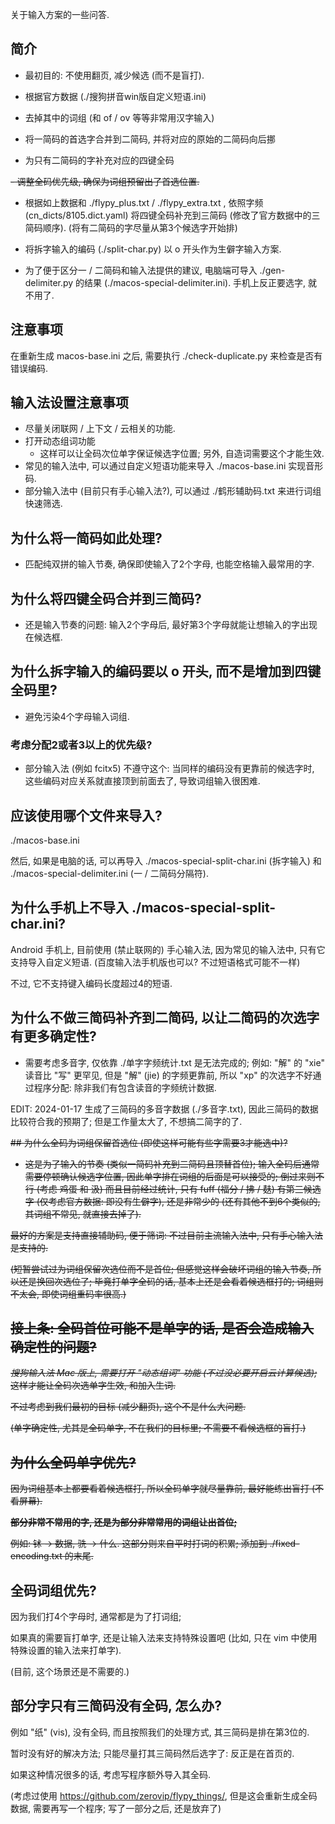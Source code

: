 ﻿关于输入方案的一些问答.

## 简介

- 最初目的: 不使用翻页, 减少候选 (而不是盲打).

- 根据官方数据 (./搜狗拼音win版自定义短语.ini)
- 去掉其中的词组 (和 of / ov 等等非常用汉字输入)

- 将一简码的首选字合并到二简码, 并将对应的原始的二简码向后挪

- 为只有二简码的字补充对应的四键全码

<del>
- 调整全码优先级, 确保为词组预留出了首选位置.
</del>

- 根据如上数据和 ./flypy_plus.txt / ./flypy_extra.txt , 依照字频 (cn_dicts/8105.dict.yaml)
  将四键全码补充到三简码 (修改了官方数据中的三简码顺序).
  (将有二简码的字尽量从第3个候选字开始排)

- 将拆字输入的编码 (./split-char.py) 以 o 开头作为生僻字输入方案.

- 为了便于区分一 / 二简码和输入法提供的建议, 电脑端可导入 ./gen-delimiter.py 的结果
  (./macos-special-delimiter.ini).
  手机上反正要选字, 就不用了.

## 注意事项

在重新生成 macos-base.ini 之后, 需要执行 ./check-duplicate.py 来检查是否有错误编码.

## 输入法设置注意事项

- 尽量关闭联网 / 上下文 / 云相关的功能.
- 打开动态组词功能
    - 这样可以让全码次位单字保证候选字位置; 另外, 自造词需要这个才能生效.
- 常见的输入法中, 可以通过自定义短语功能来导入 ./macos-base.ini 实现音形码.
- 部分输入法中 (目前只有手心输入法?), 可以通过 ./鹤形辅助码.txt 来进行词组快速筛选.

## 为什么将一简码如此处理?

- 匹配纯双拼的输入节奏, 确保即使输入了2个字母, 也能空格输入最常用的字.

## 为什么将四键全码合并到三简码?

- 还是输入节奏的问题: 输入2个字母后,
  最好第3个字母就能让想输入的字出现在候选框.

## 为什么拆字输入的编码要以 o 开头, 而不是增加到四键全码里?

- 避免污染4个字母输入词组.

### 考虑分配2或者3以上的优先级?

- 部分输入法 (例如 fcitx5) 不遵守这个: 当同样的编码没有更靠前的候选字时,
  这些编码对应关系就直接顶到前面去了, 导致词组输入很困难.

## 应该使用哪个文件来导入?

./macos-base.ini

然后, 如果是电脑的话, 可以再导入 ./macos-special-split-char.ini (拆字输入) 和
./macos-special-delimiter.ini (一 / 二简码分隔符).

## 为什么手机上不导入 ./macos-special-split-char.ini?

Android 手机上, 目前使用 (禁止联网的) 手心输入法, 因为常见的输入法中,
只有它支持导入自定义短语. (百度输入法手机版也可以? 不过短语格式可能不一样)

不过, 它不支持键入编码长度超过4的短语.

## 为什么不做三简码补齐到二简码, 以让二简码的次选字有更多确定性?

- 需要考虑多音字, 仅依靠 ./单字字频统计.txt 是无法完成的; 例如: "解" 的 "xie"
  读音比 "写" 更罕见, 但是 "解" (jie) 的字频更靠前, 所以 "xp"
的次选字不好通过程序分配: 除非我们有包含读音的字频统计数据.

EDIT: 2024-01-17 生成了三简码的多音字数据 (./多音字.txt),
因此三简码的数据比较符合我的预期了; 但是工作量太大了, 不想搞二简字的了.

<del>
## 为什么全码为词组保留首选位 (即使这样可能有些字需要3才能选中)?

- 这是为了输入的节奏 (类似一简码补充到二简码且顶替首位);
  输入全码后通常需要停顿确认候选字位置, 因此单字排在词组的后面是可以接受的; 倒过来则不行 (考虑 鸡蛋 和 汲)
  而且目前经过统计, 只有 fuff (福分 / 拂 / 麸) 有第三候选字 (仅考虑官方数据: 即没有生僻字), 还是非常少的 (还有其他不到6个类似的, 其词组不常见, 就直接去掉了).

最好的方案是支持直接辅助码, 便于筛词: 不过目前主流输入法中, 只有手心输入法是支持的.

(短暂尝试过为词组保留次选位而不是首位; 但感觉这样会破坏词组的输入节奏, 所以还是换回次选位了;
毕竟打单字全码的话, 基本上还是会看着候选框打的; 词组则不太会, 即使词组重码率很高.)

## 接上条: 全码首位可能不是单字的话, 是否会造成输入确定性的问题?

*搜狗输入法 Mac 版上, 需要打开 "动态组词" 功能 (不过没必要开启云计算候选);*
这样才能让全码次选单字生效, 和加入生词.

不过考虑到我们最初的目标 (减少翻页), 这个不是什么大问题.

(单字确定性, 尤其是全码单字, 不在我们的目标里; 不需要不看候选框的盲打.)

## 为什么全码单字优先?

因为词组基本上都要看着候选框打, 所以全码单字就尽量靠前, 最好能练出盲打 (不看屏幕).

**部分非常不常用的字, 还是为部分非常常用的词组让出首位;**

例如: 𬬸 -> 数据, 𬳽 -> 什么. 这部分则来自平时打词的积累; 添加到 ./fixed-encoding.txt 的末尾.

</del>

## 全码词组优先?

因为我们打4个字母时, 通常都是为了打词组;

如果真的需要盲打单字, 还是让输入法来支持特殊设置吧 (比如, 只在 vim 中使用特殊设置的输入法来打单字).

(目前, 这个场景还是不需要的.)

## 部分字只有三简码没有全码, 怎么办?

例如 "纸" (vis), 没有全码, 而且按照我们的处理方式, 其三简码是排在第3位的.

暂时没有好的解决方法; 只能尽量打其三简码然后选字了: 反正是在首页的.

如果这种情况很多的话, 考虑写程序额外导入其全码.

(考虑过使用 <https://github.com/zerovip/flypy_things/>,
但是这会重新生成全码数据, 需要再写一个程序; 写了一部分之后, 还是放弃了)
